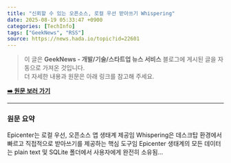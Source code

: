 ```yaml
---
title: "신뢰할 수 있는 오픈소스, 로컬 우선 받아쓰기 Whispering"
date: 2025-08-19 05:33:47 +0900
categories: [TechInfo]
tags: ["GeekNews", "RSS"]
source: https://news.hada.io/topic?id=22601
---
```

> 이 글은 **GeekNews - 개발/기술/스타트업 뉴스 서비스** 블로그에 게시된 글을 자동으로 가져온 것입니다. <br>
> 더 자세한 내용과 원문은 아래 링크를 참고해 주세요.

[**➡️ 원문 보러 가기**](https://news.hada.io/topic?id=22601)

---

### 원문 요약
Epicenter는 로컬 우선, 오픈소스 앱 생태계 제공임 Whispering은 데스크탑 환경에서 빠르고 직접적으로 받아쓰기를 제공하는 핵심 도구임 Epicenter 생태계의 모든 데이터는 plain text 및 SQLite 폴더에서 사용자에게 완전히 소유됨...
